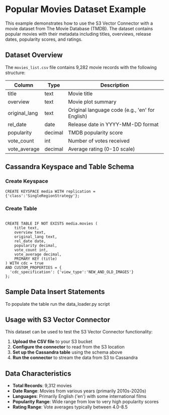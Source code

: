 # Popular Movies Dataset Example

This example demonstrates how to use the S3 Vector Connector with a movie dataset from The Movie Database (TMDB). The dataset contains popular movies with their metadata including titles, overviews, release dates, popularity scores, and ratings.

## Dataset Overview

The `movies_list.csv` file contains 9,282 movie records with the following structure:

| Column | Type | Description |
|--------|------|-------------|
| title | text | Movie title |
| overview | text | Movie plot summary |
| original_lang | text | Original language code (e.g., 'en' for English) |
| rel_date | date | Release date in YYYY-MM-DD format |
| popularity | decimal | TMDB popularity score |
| vote_count | int | Number of votes received |
| vote_average | decimal | Average rating (0-10 scale) |

## Cassandra Keyspace and Table Schema

### Create Keyspace
```cql
CREATE KEYSPACE media WITH replication = {'class':'SingleRegionStrategy'};
```

### Create Table
```cql

CREATE TABLE IF NOT EXISTS media.movies (
    title text,
    overview text,
    original_lang text,
    rel_date date,
    popularity decimal,
    vote_count int,
    vote_average decimal,
    PRIMARY KEY (title)
) WITH cdc = true
AND CUSTOM_PROPERTIES = {
  'cdc_specification': {'view_type':'NEW_AND_OLD_IMAGES'}
};
```

## Sample Data Insert Statements

To populate the table run the data_loader.py script


## Usage with S3 Vector Connector

This dataset can be used to test the S3 Vector Connector functionality:

1. **Upload the CSV file** to your S3 bucket
2. **Configure the connector** to read from the S3 location
3. **Set up the Cassandra table** using the schema above
4. **Run the connector** to stream the data from S3 to Cassandra

## Data Characteristics

- **Total Records**: 9,312 movies
- **Date Range**: Movies from various years (primarily 2010s-2020s)
- **Languages**: Primarily English ('en') with some international films
- **Popularity Range**: Wide range from low to very high popularity scores
- **Rating Range**: Vote averages typically between 4.0-8.5

